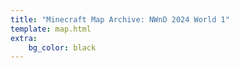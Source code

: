 ```yaml
---
title: "Minecraft Map Archive: NWnD 2024 World 1"
template: map.html
extra:
    bg_color: black
---
```


<script src="/map-data/minecraft/nwnd-2024-world1/map.js"></script>